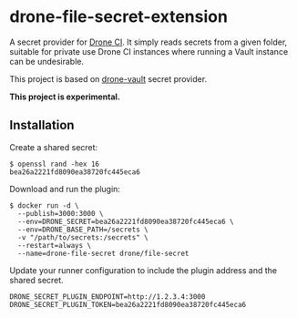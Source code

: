 # drone-file-secret-extension

A secret provider for [Drone CI](https://www.drone.io/). It simply reads secrets from a given folder, suitable for private use Drone CI instances where running a Vault instance can be undesirable.

This project is based on [drone-vault](https://github.com/drone/drone-vault) secret provider.

**This project is experimental.**

## Installation

Create a shared secret:

```text
$ openssl rand -hex 16
bea26a2221fd8090ea38720fc445eca6
```

Download and run the plugin:

```text
$ docker run -d \
  --publish=3000:3000 \
  --env=DRONE_SECRET=bea26a2221fd8090ea38720fc445eca6 \
  --env=DRONE_BASE_PATH=/secrets \
  -v "/path/to/secrets:/secrets" \
  --restart=always \
  --name=drone-file-secret drone/file-secret
```

Update your runner configuration to include the plugin address and the shared secret.

```text
DRONE_SECRET_PLUGIN_ENDPOINT=http://1.2.3.4:3000
DRONE_SECRET_PLUGIN_TOKEN=bea26a2221fd8090ea38720fc445eca6
```
